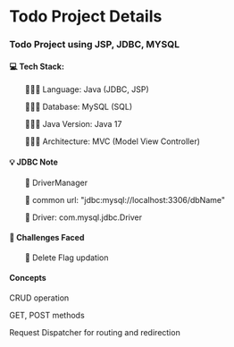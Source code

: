 <h1> Todo Project Details </h1>
<h3> Todo Project using JSP, JDBC, MYSQL </h3>

<h4>💻 Tech Stack: </h4>
      <p>&emsp;&emsp;🧑🏻‍💻 Language: Java (JDBC, JSP)</p>
      <p>&emsp;&emsp;🧑🏻‍💻 Database: MySQL (SQL)</p>
      <p>&emsp;&emsp;🧑🏻‍💻 Java Version: Java 17</p>
      <p>&emsp;&emsp;🧑🏻‍💻 Architecture: MVC (Model View Controller)</p>

<h4>💡 JDBC Note </h4>
      <p>&emsp;&emsp;📘 DriverManager</p>
      <p>&emsp;&emsp;📘 common url: "jdbc:mysql://localhost:3306/dbName"</p>
      <p>&emsp;&emsp;📘 Driver: com.mysql.jdbc.Driver</p>

<h4>🦾 Challenges Faced</h4>
      <p>&emsp;&emsp;🦾 Delete Flag updation </p>

<h4> Concepts </h4>
      <p>CRUD operation</p>
      <p>GET, POST methods</p>
      <p>Request Dispatcher for routing and redirection</p>
